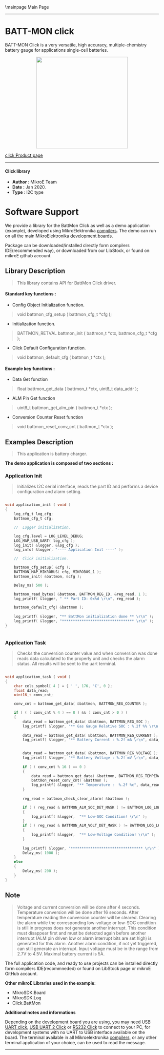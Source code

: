 \mainpage Main Page
 
 

---
# BATT-MON click

BATT-MON Click is a very versatile, high accuracy, multiple-chemistry battery gauge for applications single-cell batteries.

<p align="center">
  <img src="http://download.mikroe.com/images/click_for_ide/battmon_click.png" height=300px>
</p>

[click Product page](<https://www.mikroe.com/batt-mon-click>)

---


#### Click library 

- **Author**        : MikroE Team
- **Date**          : Jan 2020.
- **Type**          : I2C type


# Software Support

We provide a library for the BattMon Click 
as well as a demo application (example), developed using MikroElektronika 
[compilers](http://shop.mikroe.com/compilers). 
The demo can run on all the main MikroElektronika [development boards](http://shop.mikroe.com/development-boards).

Package can be downloaded/installed directly form compilers IDE(recommended way), or downloaded from our LibStock, or found on mikroE github account. 

## Library Description

> This library contains API for BattMon Click driver.

#### Standard key functions :

- Config Object Initialization function.
> void battmon_cfg_setup ( battmon_cfg_t *cfg ); 
 
- Initialization function.
> BATTMON_RETVAL battmon_init ( battmon_t *ctx, battmon_cfg_t *cfg );

- Click Default Configuration function.
> void battmon_default_cfg ( battmon_t *ctx );


#### Example key functions :

- Data Get function
> float battmon_get_data ( battmon_t *ctx, uint8_t data_addr );
 
- ALM Pin Get function
> uint8_t battmon_get_alm_pin ( battmon_t *ctx );

- Conversion Counter Reset function
> void battmon_reset_conv_cnt ( battmon_t *ctx );

## Examples Description

> This application is battery charger.

**The demo application is composed of two sections :**

### Application Init 

> Initializes I2C serial interface, reads the part ID and
> performs a device configuration and alarm setting.

```c

void application_init ( void )
{
    log_cfg_t log_cfg;
    battmon_cfg_t cfg;

    //  Logger initialization.

    log_cfg.level = LOG_LEVEL_DEBUG;
    LOG_MAP_USB_UART( log_cfg );
    log_init( &logger, &log_cfg );
    log_info( &logger, "---- Application Init ----" );

    //  Click initialization.

    battmon_cfg_setup( &cfg );
    BATTMON_MAP_MIKROBUS( cfg, MIKROBUS_1 );
    battmon_init( &battmon, &cfg );

    Delay_ms( 500 );

    battmon_read_bytes( &battmon, BATTMON_REG_ID, &reg_read, 1 );
    log_printf( &logger, " ** Part ID: 0x%d \r\n", reg_read );

    battmon_default_cfg( &battmon );
    
    log_printf( &logger, "** BattMon initialization done ** \r\n" );
    log_printf( &logger, "********************************* \r\n" );
}
  
```

### Application Task

> Checks the conversion counter value and when conversion was done
> reads data calculated to the properly unit and checks the alarm status.
> All results will be sent to the uart terminal.

```c

void application_task ( void )
{
    char cels_symbol[ 4 ] = { ' ', 176, 'C', 0 };
    float data_read;
    uint16_t conv_cnt;

    conv_cnt = battmon_get_data( &battmon, BATTMON_REG_COUNTER );

    if ( ( ( conv_cnt % 4 ) == 0 ) && ( conv_cnt > 0 ) )
    {
        data_read = battmon_get_data( &battmon, BATTMON_REG_SOC );
        log_printf( &logger, "** Gas Gauge Relative SOC : %.2f %% \r\n ", data_read );
    
        data_read = battmon_get_data( &battmon, BATTMON_REG_CURRENT );
        log_printf( &logger, "** Battery Current : %.2f mA \r\n", data_read );

        
        data_read = battmon_get_data( &battmon, BATTMON_REG_VOLTAGE );
        log_printf( &logger, "** Battery Voltage : %.2f mV \r\n", data_read );
        
        if ( ( conv_cnt % 16 ) == 0 )
        {
            data_read = battmon_get_data( &battmon, BATTMON_REG_TEMPERATURE );
            battmon_reset_conv_cnt( &battmon );
            log_printf( &logger, "** Temperature :  %.2f %c", data_read, cels_symbol );
        }
        
        reg_read = battmon_check_clear_alarm( &battmon );

        if ( ( reg_read & BATTMON_ALM_SOC_DET_MASK ) != BATTMON_LOG_LOW )
        {
            log_printf( &logger,  "** Low-SOC Condition! \r\n" );
        }
        if ( ( reg_read & BATTMON_ALM_VOLT_DET_MASK ) != BATTMON_LOG_LOW )
        {
            log_printf( &logger,  "** Low-Voltage Condition! \r\n" ); 
        }
        
        log_printf( &logger, "********************************* \r\n" );
        Delay_ms( 1000 );
    }
    else
    {
        Delay_ms( 200 );
    }
}

```

## Note

> Voltage and current conversion will be done after 4 seconds.
> Temperature conversion will be done after 16 seconds.
> After temperature reading the conversion counter will be cleared.
> Clearing the alarm while the corresponding low-voltage or low-SOC condition is still in progress 
> does not generate another interrupt. This condition must disappear first and must be detected again 
> before another interrupt (ALM pin driven low or alarm interrupt bits are set high) is generated for this alarm.
> Another alarm condition, if not yet triggered, can still generate an interrupt.
> Input voltage must be in the range from 2.7V to 4.5V.
> Maximal battery current is 5A.

The full application code, and ready to use projects can be  installed directly form compilers IDE(recommneded) or found on LibStock page or mikroE GitHub accaunt.

**Other mikroE Libraries used in the example:** 

- MikroSDK.Board
- MikroSDK.Log
- Click.BattMon

**Additional notes and informations**

Depending on the development board you are using, you may need 
[USB UART click](http://shop.mikroe.com/usb-uart-click), 
[USB UART 2 Click](http://shop.mikroe.com/usb-uart-2-click) or 
[RS232 Click](http://shop.mikroe.com/rs232-click) to connect to your PC, for 
development systems with no UART to USB interface available on the board. The 
terminal available in all Mikroelektronika 
[compilers](http://shop.mikroe.com/compilers), or any other terminal application 
of your choice, can be used to read the message.



---

